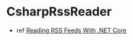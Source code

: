 # CsharpRssReader

- ref [Reading RSS Feeds With .NET Core
](https://khalidabuhakmeh.com/reading-rss-feeds-with-dotnet-core)
